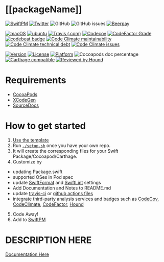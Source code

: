 # [[packageName]]

[![SwiftPM](https://img.shields.io/badge/SPM-Linux%20%7C%20iOS%20%7C%20macOS%20%7C%20watchOS%20%7C%20tvOS-success?logo=swift)](https://swift.org)
[![Twitter](https://img.shields.io/badge/twitter-@[[userName]]-blue.svg?style=flat)](http://twitter.com/[[userName]])
![GitHub](https://img.shields.io/github/license/[[userName]]/[[packageName]])
![GitHub issues](https://img.shields.io/github/issues/[[userName]]/[[packageName]])
[![Beerpay](https://img.shields.io/beerpay/[[userName]]/[[packageName]].svg?maxAge=2592000)](https://beerpay.io/[[userName]]/[[packageName]])

[![macOS](https://github.com/[[userName]]/[[packageName]]/workflows/macOS/badge.svg)](https://github.com/[[userName]]/[[packageName]]/actions?query=workflow%3AmacOS)
[![ubuntu](https://github.com/[[userName]]/[[packageName]]/workflows/ubuntu/badge.svg)](https://github.com/[[userName]]/[[packageName]]/actions?query=workflow%3Aubuntu)
[![Travis (.com)](https://img.shields.io/travis/com/[[userName]]/[[packageName]]?logo=travis)](https://travis-ci.com/[[userName]]/[[packageName]])
[![Codecov](https://img.shields.io/codecov/c/github/[[userName]]/[[packageName]])](https://codecov.io/gh/[[userName]]/[[packageName]])
[![CodeFactor Grade](https://img.shields.io/codefactor/grade/github/[[userName]]/[[packageName]])](https://www.codefactor.io/repository/github/[[userName]]/[[packageName]])
[![codebeat badge](https://codebeat.co/badges/4f86fb90-f8de-40c5-ab63-e6069cde5002)](https://codebeat.co/projects/github-com-[[userName]]-[[packageName]]-master)
[![Code Climate maintainability](https://img.shields.io/codeclimate/maintainability/[[userName]]/[[packageName]])](https://codeclimate.com/github/[[userName]]/[[packageName]])
[![Code Climate technical debt](https://img.shields.io/codeclimate/tech-debt/[[userName]]/[[packageName]]?label=debt)](https://codeclimate.com/github/[[userName]]/[[packageName]])
[![Code Climate issues](https://img.shields.io/codeclimate/issues/[[userName]]/[[packageName]])](https://codeclimate.com/github/[[userName]]/[[packageName]])

[![Version](https://img.shields.io/cocoapods/v/[[packageName]].svg?style=flat)](https://cocoapods.org/pods/[[packageName]])
[![License](https://img.shields.io/cocoapods/l/[[packageName]].svg?style=flat)](https://cocoapods.org/pods/[[packageName]])
[![Platform](https://img.shields.io/cocoapods/p/[[packageName]].svg?style=flat)](https://cocoapods.org/pods/[[packageName]])
![Cocoapods doc percentage](https://img.shields.io/cocoapods/metrics/doc-percent/[[packageName]])
[![Carthage compatible](https://img.shields.io/badge/Carthage-compatible-4BC51D.svg?style=flat)](https://github.com/Carthage/Carthage)
[![Reviewed by Hound](https://img.shields.io/badge/Reviewed_by-Hound-8E64B0.svg)](https://houndci.com)

# Requirements 

* [CocoaPods](https://cocoapods.org)
* [XCodeGen](https://github.com/yonaskolb/XcodeGen)
* [SourceDocs](https://github.com/eneko/SourceDocs)

# How to get started

1. [Use the template](https://github.com/brightdigit/EggSeed/generate)
2. Run [`./setup.sh`](https://github.com/brightdigit/EggSeed/blob/master/setup.sh) once you have your own repo. 
3. It will create the corresponding files for your Swift Package/Cocoapod/Carthage.
4. Customize by 
  * updating Package.swift
  * supported OSes in Pod spec
  * update [SwiftFormat](https://github.com/brightdigit/EggSeed/blob/master/.swiftformat) and [SwiftLint](https://github.com/brightdigit/EggSeed/blob/master/.swiftlint.yml) settings
  * Add Documentation and Notes to README.md
  * update [travis-ci](https://github.com/brightdigit/EggSeed/blob/master/.travis.yml) or [github actions files](https://github.com/brightdigit/EggSeed/tree/master/.github/workflows)
  * integrate third-party analysis services and badges such as [CodeCov](https://codecov.io), [CodeClimate](https://codeclimate.com), [CodeFactor](https://www.codefactor.io/dashboard), [Hound](https://houndci.com)
5. Code Away!
5. Add to [SwiftPM](https://github.com/daveverwer/SwiftPMLibrary)

# DESCRIPTION HERE

[Documentation Here](/docs/README.md)
